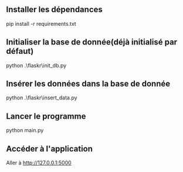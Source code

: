 ## Installer les dépendances
pip install -r requirements.txt
## Initialiser la base de donnée(déjà initialisé par défaut)
python .\flaskr\init_db.py 

## Insérer les données dans la base de donnée
python .\flaskr\insert_data.py
## Lancer le programme
python main.py
## Accéder à l'application
Aller à http://127.0.0.1:5000